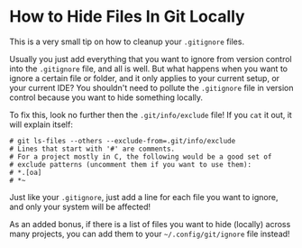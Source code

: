 # How to Hide Files In Git Locally

This is a very small tip on how to cleanup your `.gitignore` files.

Usually you just add everything that you want to ignore from version control into the `.gitignore` file,
and all is well. But what happens when you want to ignore a certain file or folder, and it only applies to your current
setup, or your current IDE? You shouldn't need to pollute the `.gitignore` file in version control because
you want to hide something locally.

To fix this, look no further then the `.git/info/exclude` file! If you `cat` it out, it will explain itself:

```
# git ls-files --others --exclude-from=.git/info/exclude
# Lines that start with '#' are comments.
# For a project mostly in C, the following would be a good set of
# exclude patterns (uncomment them if you want to use them):
# *.[oa]
# *~
```

Just like your `.gitignore`, just add a line for each file you want to ignore, and only your system will be affected!

As an added bonus, if there is a list of files you want to hide (locally) across many projects, you can
add them to your `~/.config/git/ignore` file instead!
